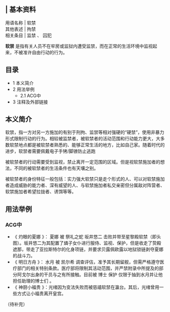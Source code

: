 |  **基本资料**  
---  
用语名称  |  软禁   
其他表述  |  拘禁   
相关条目  |  监禁  、  囚犯   
  
**软禁** 是指有关人员不在牢房或监狱内遭受监禁，而在正常的生活环境中监视起来，不被准许自由行动的行为。

##  目录

  * 1  本义简介 
  * 2  用法举例 
    * 2.1  ACG中 
  * 3  注释及外部链接 

##  本义简介

软禁，指一方对另一方施加的有别于刑拘、监禁等相对强硬的“硬禁”，使用非暴力形式限制行动的行为。相较被监禁者，被软禁者的活动范围和行动能力更大，大多数软禁地点都是被软禁者熟悉的、能够正常生活的地方，比如自己家。随着时代的进步，软禁者需要佩戴电子手铐/脚镣防止逃跑

被软禁者的行动需要受到监视，禁止离开一定范围的区域。但是视软禁施加者的想法，不同的被软禁者的生活条件也有天壤之别。

被软禁者的身份特征一般包括：实力强大软禁只是走个形式的人、可以对软禁施加者造成威胁的能力者、深有威望的人、与软禁施加者私交亲密但分属敌对阵营者、软禁施加者希望拉拢者、诱饵等等。

  

##  用法举例

###  ACG中

  * 《  灼眼的夏娜  》：  夏娜  被  祭礼之蛇  坂井悠二  击败并带至星黎殿软禁（即头图）。坂井悠二为其配置了燐子女仆进行服侍、监视、保护，但是收走了贽殿遮那，带走了亚拉斯特尔的化身项链，并要求贝露佩欧露以地狱锁链剥夺夏娜的战斗力。 
  * 《  明日方舟  》：  水月  被  凯尔希  调查评估，准予其长期留舰，但需严格遵守医疗部门的相关特别条款。医疗部将限制其活动范围，并严禁附录中所提及的部分阿戈尔出身的干员与之有所接触。目前被  博士  保护  仅限于抽到水月并让他担任助理的博士们  。 
  * 《  神厨小福贵  》：光绪因为变法失败而被慈禧软禁在瀛台。其后，光绪曾用一些方式让小福贵离开皇宫。 

（待补完）

  